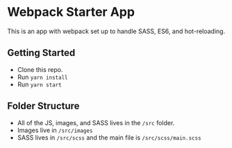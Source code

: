 # Webpack Starter App

This is an app with webpack set up to handle SASS, ES6, and hot-reloading.

## Getting Started

- Clone this repo.
- Run `yarn install`
- Run `yarn start`

## Folder Structure

- All of the JS, images, and SASS lives in the `/src` folder.
- Images live in `/src/images`
- SASS lives in `/src/scss` and the main file is `/src/scss/main.scss`
